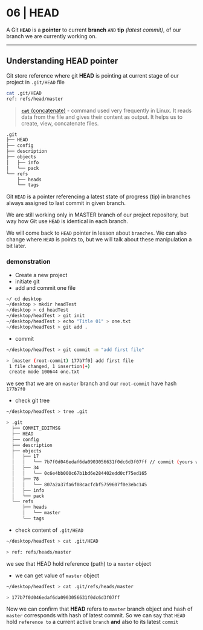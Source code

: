 # 06 | HEAD

A Git **`HEAD`** is a **pointer** to current **branch** `AND` **tip** _(latest commit)_, of our branch we are currently working on.

---

## Understanding HEAD pointer

Git store reference where git **HEAD** is pointing at current stage of our project in `.git/HEAD` file

```bash
cat .git/HEAD
ref: refs/head/master
```

> [**`cat`** (concatenate)](https://www.geeksforgeeks.org/cat-command-in-linux-with-examples/) - command used very frequently in Linux. It reads data from the file and gives their content as output. It helps us to create, view, concatenate files.

```bash
.git
├── HEAD
├── config
├── description
├── objects
│   ├── info
│   └── pack
└── refs
    ├── heads
    └── tags
```

Git `HEAD` is a pointer referencing a latest state of progress (tip) in branches always assigned to last commit in given branch.

We are still working only in MASTER branch of our project repository, but way how Git use `HEAD` is identical in each branch.

We will come back to `HEAD` pointer in lesson about `branches`. We can also change where `HEAD` is points to, but we will talk about these manipulation a bit later.

### demonstration

- Create a new project
- initiate git
- add and commit one file

```bash
~/ cd desktop
~/desktop > mkdir headTest
~/desktop > cd headTest
~/desktop/headTest > git init
~/desktop/headTest > echo "Title 01" > one.txt
~/desktop/headTest > git add .
```

- commit

```bash
~/desktop/headTest > git commit -m "add first file"

> [master (root-commit) 177b7f0] add first file
 1 file changed, 1 insertion(+)
 create mode 100644 one.txt
```

we see that we are on `master` branch and our `root-commit` have hash `177b7f0`

- check git tree

```bash
~/desktop/headTest > tree .git

> .git
  ├── COMMIT_EDITMSG
  ├── HEAD
  ├── config
  ├── description
  ├── objects
  │   ├── 17
  │   │   └── 7b7f0d046edaf6da0903056631f0dc6d3f07ff // commit (yours will be different)
  │   ├── 34
  │   │   └── 0c6e4bb000c67b1bd6e284402edd0cf75ed165
  │   ├── 78
  │   │   └── 807a2a37fa6f08cacfcbf5759607f0e3ebc145
  │   ├── info
  │   └── pack
  └── refs
      ├── heads
      │   └── master
      └── tags
```

- check content of `.git/HEAD`

```bash
~/desktop/headTest > cat .git/HEAD

> ref: refs/heads/master
```

we see that HEAD hold reference (path) to a `master` object

- we can get value of `master` object

```bash
~/desktop/headTest > cat .git/refs/heads/master

> 177b7f0d046edaf6da0903056631f0dc6d3f07ff
```

Now we can confirm that **HEAD** refers to `master` branch object and hash of `master` corresponds with hash of latest commit. So we can say that `HEAD` hold `reference to` a current active `branch` **and** also to its latest `commit`
